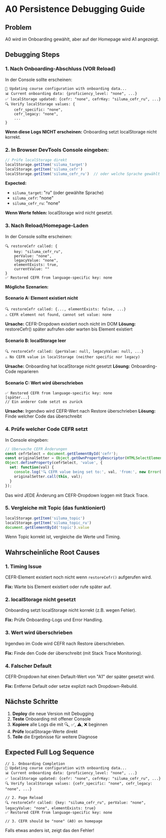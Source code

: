 # A0 Persistence Debugging Guide

## Problem

A0 wird im Onboarding gewählt, aber auf der Homepage wird A1 angezeigt.

## Debugging Steps

### 1. Nach Onboarding-Abschluss (VOR Reload)

In der Console sollte erscheinen:
```
🔧 Updating course configuration with onboarding data...
📊 Current onboarding data: {proficiency_level: "none", ...}
✅ localStorage updated: {cefr: "none", cefrKey: "siluma_cefr_ru", ...}
🔍 Verify localStorage values: {
    cefr_specific: "none",
    cefr_legacy: "none",
    ...
}
```

**Wenn diese Logs NICHT erscheinen:** Onboarding setzt localStorage nicht korrekt.

### 2. In Browser DevTools Console eingeben:

```javascript
// Prüfe localStorage direkt
localStorage.getItem('siluma_target')
localStorage.getItem('siluma_cefr')
localStorage.getItem('siluma_cefr_ru')  // oder welche Sprache gewählt wurde
```

**Expected:**
- `siluma_target`: "ru" (oder gewählte Sprache)
- `siluma_cefr`: "none"
- `siluma_cefr_ru`: "none"

**Wenn Werte fehlen:** localStorage wird nicht gesetzt.

### 3. Nach Reload/Homepage-Laden

In der Console sollte erscheinen:
```
🔍 restoreCefr called: {
    key: "siluma_cefr_ru",
    perValue: "none",
    legacyValue: "none",
    elementExists: true,
    currentValue: ""
}
✅ Restored CEFR from language-specific key: none
```

**Mögliche Szenarien:**

#### Scenario A: Element existiert nicht
```
🔍 restoreCefr called: {..., elementExists: false, ...}
⚠️ CEFR element not found, cannot set value: none
```
**Ursache:** CEFR-Dropdown existiert noch nicht im DOM
**Lösung:** restoreCefr() später aufrufen oder warten bis Element existiert

#### Scenario B: localStorage leer
```
🔍 restoreCefr called: {perValue: null, legacyValue: null, ...}
⚠️ No CEFR value in localStorage (neither specific nor legacy)
```
**Ursache:** Onboarding hat localStorage nicht gesetzt
**Lösung:** Onboarding-Code reparieren

#### Scenario C: Wert wird überschrieben
```
✅ Restored CEFR from language-specific key: none
[später...]
// Ein anderer Code setzt es zurück
```
**Ursache:** Irgendwo wird CEFR-Wert nach Restore überschrieben
**Lösung:** Finde welcher Code das überschreibt

### 4. Prüfe welcher Code CEFR setzt

In Console eingeben:
```javascript
// Überwache CEFR Änderungen
const cefrSelect = document.getElementById('cefr');
const originalSetter = Object.getOwnPropertyDescriptor(HTMLSelectElement.prototype, 'value').set;
Object.defineProperty(cefrSelect, 'value', {
  set: function(val) {
    console.log('🔍 CEFR value being set to:', val, 'from:', new Error().stack);
    originalSetter.call(this, val);
  }
});
```

Das wird JEDE Änderung am CEFR-Dropdown loggen mit Stack Trace.

### 5. Vergleiche mit Topic (das funktioniert)

```javascript
localStorage.getItem('siluma_topic')
localStorage.getItem('siluma_topic_ru')
document.getElementById('topic').value
```

Wenn Topic korrekt ist, vergleiche die Werte und Timing.

## Wahrscheinliche Root Causes

### 1. Timing Issue
CEFR-Element existiert noch nicht wenn `restoreCefr()` aufgerufen wird.

**Fix:** Warte bis Element existiert oder rufe später auf.

### 2. localStorage nicht gesetzt
Onboarding setzt localStorage nicht korrekt (z.B. wegen Fehler).

**Fix:** Prüfe Onboarding-Logs und Error Handling.

### 3. Wert wird überschrieben
Irgendwo im Code wird CEFR nach Restore überschrieben.

**Fix:** Finde den Code der überschreibt (mit Stack Trace Monitoring).

### 4. Falscher Default
CEFR-Dropdown hat einen Default-Wert von "A1" der später gesetzt wird.

**Fix:** Entferne Default oder setze explizit nach Dropdown-Rebuild.

## Nächste Schritte

1. **Deploy** die neue Version mit Debugging
2. **Teste** Onboarding mit offener Console
3. **Kopiere** alle Logs die mit 🔍, ✅, ⚠️, ❌ beginnen
4. **Prüfe** localStorage-Werte direkt
5. **Teile** die Ergebnisse für weitere Diagnose

## Expected Full Log Sequence

```
// 1. Onboarding Completion
🔧 Updating course configuration with onboarding data...
📊 Current onboarding data: {proficiency_level: "none", ...}
✅ localStorage updated: {cefr: "none", cefrKey: "siluma_cefr_ru", ...}
🔍 Verify localStorage values: {cefr_specific: "none", cefr_legacy: "none", ...}

// 2. Page Reload
🔍 restoreCefr called: {key: "siluma_cefr_ru", perValue: "none", legacyValue: "none", elementExists: true}
✅ Restored CEFR from language-specific key: none

// 3. CEFR should be "none" (A0) on homepage
```

Falls etwas anders ist, zeigt das den Fehler!


